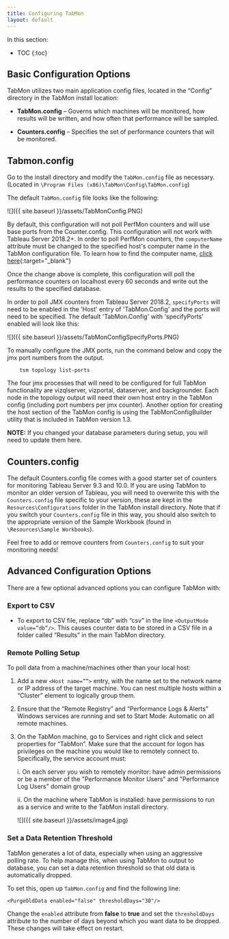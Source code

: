 ```yaml
---
title: Configuring TabMon
layout: default
---
```


In this section:

* TOC
{:toc}




## Basic Configuration Options

TabMon utilizes two main application config files, located in the “Config” directory in the TabMon install location:

-   **TabMon.config** – Governs which machines will be monitored, how results will be written, and how often that performance will be sampled.

-   **Counters.config** – Specifies the set of performance counters that will be monitored.

## Tabmon.config 

Go to the install directory and modify the `TabMon.config` file as necessary. (Located in `\Program Files (x86)\TabMon\Config\TabMon.config`)

The default `TabMon.config` file looks like the following:

![]({{ site.baseurl }}/assets/TabMonConfig.PNG)


By default, this configuration will not poll PerfMon counters and will use base ports from the Counter.config. This configuration will not work with Tableau Server 2018.2+. In order to poll PerfMon counters, the `computerName` attribute must be changed to the specified host's computer name in the TabMon configuration file. To learn how to find the computer name, [click here](https://tableau.github.io/TabMon/docs/tabmon_faq#2--how-do-i-find-the-computer-name-of-a-host){:target="_blank"}

Once the change above is complete, this configuration will poll the performance counters on localhost every 60 seconds and write out the results to the specified database.

In order to poll JMX counters from Tableau Server 2018.2, `specifyPorts` will need to be enabled in the 'Host' entry of 'TabMon.Config' and the ports will need to be specified. The default 'TabMon.Config' with 'specifyPorts' enabled will look like this:

![]({{ site.baseurl }}/assets/TabMonConfigSpecifyPorts.PNG)


To manually configure the JMX ports, run the command below and copy the jmx port numbers from the output.

```
    tsm topology list-ports
```

The four jmx processes that will need to be configured for full TabMon functionality are vizqlserver, vizportal, dataserver, and backgrounder. Each node in the topology output will need their own host entry in the TabMon config (including port numbers per jmx counter). Another option for creating the host section of the TabMon config is using the TabMonConfigBuilder utility that is included in TabMon version 1.3.

**NOTE:** If you changed your database parameters during setup, you will need to update them here.


## Counters.config 

The default Counters.config file comes with a good starter set of counters for monitoring Tableau Server 9.3 and 10.0. If you are using TabMon to monitor an older version of Tableau, you will need to overwrite this with the `Counters.config` file specific to your version, these are kept in the `Resources\Configurations` folder in the TabMon install directory. Note that if you switch your `Counters.config` file in this way, you should also switch to the appropriate version of the Sample Workbook (found in `\Resources\Sample Workbooks`).

Feel free to add or remove counters from `Counters.config` to suit your monitoring needs!


## Advanced Configuration Options

There are a few optional advanced options you can configure TabMon with:

### Export to CSV

- To export to CSV file, replace “db” with “csv” in the line `<OutputMode value=”db”/>`. This causes counter data to be stored in a CSV file in a folder called “Results” in the main TabMon directory.

### Remote Polling Setup

To poll data from a machine/machines other than your local host:

1. Add a new `<Host name=””>` entry, with the name set to the network name or IP address of the target machine. You can nest multiple hosts within a “Cluster” element to logically group them.

2.  Ensure that the “Remote Registry” and “Performance Logs & Alerts” Windows services are running and set to Start Mode: Automatic on all remote machines.

3.  On the TabMon machine, go to Services and right click and select properties for “TabMon”. Make sure that the account for logon has privileges on the machine you would like to remotely connect to. Specifically, the service account must:

    i.  On each server you wish to remotely monitor: have admin permissions or be a member of the "Performance Monitor Users" and "Performance Log Users" domain group

    ii.  On the machine where TabMon is installed: have permissions to run as a service and write to the TabMon install directory.


	![]({{ site.baseurl }}/assets/image4.jpg)


### Set a Data Retention Threshold

TabMon generates a lot of data, especially when using an aggressive polling rate. To help manage this, when using TabMon to output to database, you can set a data retention threshold so that old data is automatically dropped.

To set this, open up `TabMon.config` and find the following line:

`<PurgeOldData enabled="false" thresholdDays="30"/>`

Change the `enabled` attribute from **false** to **true** and set the `thresholdDays` attribute to the number of days beyond which you want data to be dropped. These changes will take effect on restart.
